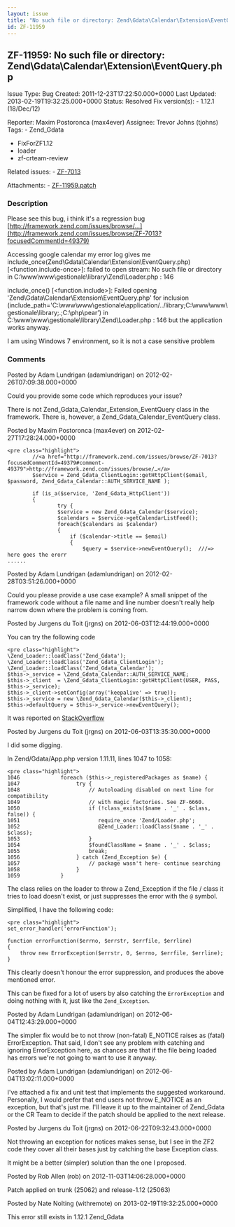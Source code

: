 ```yaml
---
layout: issue
title: "No such file or directory: Zend\Gdata\Calendar\Extension\EventQuery.php"
id: ZF-11959
---
```


ZF-11959: No such file or directory: Zend\\Gdata\\Calendar\\Extension\\EventQuery.php
-------------------------------------------------------------------------------------

 Issue Type: Bug Created: 2011-12-23T17:22:50.000+0000 Last Updated: 2013-02-19T19:32:25.000+0000 Status: Resolved Fix version(s): - 1.12.1 (18/Dec/12)
 
 Reporter:  Maxim Postoronca (max4ever)  Assignee:  Trevor Johns (tjohns)  Tags: - Zend\_Gdata
- FixForZF1.12
- loader
- zf-crteam-review
 
 Related issues: - [ZF-7013](/issues/browse/ZF-7013)
 
 Attachments: - [ZF-11959.patch](/issues/secure/attachment/15124/ZF-11959.patch)
 
### Description

Please see this bug, i think it's a regression bug [http://framework.zend.com/issues/browse/…](http://framework.zend.com/issues/browse/ZF-7013?focusedCommentId=49379)

Accessing google calendar my error log gives me include\_once(Zend\\Gdata\\Calendar\\Extension\\EventQuery.php) [<function.include-once>]: failed to open stream: No such file or directory in C:\\www\\www\\gestionale\\library\\Zend\\Loader.php : 146

include\_once() [<function.include>]: Failed opening 'Zend\\Gdata\\Calendar\\Extension\\EventQuery.php' for inclusion (include\_path='C:\\www\\www\\gestionale\\application/../library;C:\\www\\www\\gestionale\\library;.;C:\\php\\pear') in C:\\www\\www\\gestionale\\library\\Zend\\Loader.php : 146 but the application works anyway.

I am using Windows 7 environment, so it is not a case sensitive problem

 

 

### Comments

Posted by Adam Lundrigan (adamlundrigan) on 2012-02-26T07:09:38.000+0000

Could you provide some code which reproduces your issue?

There is not Zend\_Gdata\_Calendar\_Extension\_EventQuery class in the framework. There is, however, a Zend\_Gdata\_Calendar\_EventQuery class.

 

 

Posted by Maxim Postoronca (max4ever) on 2012-02-27T17:28:24.000+0000

 
    <pre class="highlight">
            //<a href="http://framework.zend.com/issues/browse/ZF-7013?focusedCommentId=49379#comment-49379">http://framework.zend.com/issues/browse/…</a>
            $service = Zend_Gdata_ClientLogin::getHttpClient($email, $password, Zend_Gdata_Calendar::AUTH_SERVICE_NAME );
    
            if (is_a($service, 'Zend_Gdata_HttpClient'))
            {
                    try {
                    $service = new Zend_Gdata_Calendar($service);
                    $calendars = $service->getCalendarListFeed();
                    foreach($calendars as $calendar)
                    {
                        if ($calendar->title == $email)
                        {
                            $query = $service->newEventQuery();  ///=> here goes the erorr
    ......


 

 

Posted by Adam Lundrigan (adamlundrigan) on 2012-02-28T03:51:26.000+0000

Could you please provide a use case example? A small snippet of the framework code without a file name and line number doesn't really help narrow down where the problem is coming from.

 

 

Posted by Jurgens du Toit (jrgns) on 2012-06-03T12:44:19.000+0000

You can try the following code

 
    <pre class="highlight">
    \Zend_Loader::loadClass('Zend_Gdata');
    \Zend_Loader::loadClass('Zend_Gdata_ClientLogin');
    \Zend_Loader::loadClass('Zend_Gdata_Calendar');
    $this->_service = \Zend_Gdata_Calendar::AUTH_SERVICE_NAME;
    $this->_client  = \Zend_Gdata_ClientLogin::getHttpClient(USER, PASS, $this->_service);
    $this->_client->setConfig(array('keepalive' => true));
    $this->_service = new \Zend_Gdata_Calendar($this->_client);
    $this->defaultQuery = $this->_service->newEventQuery();


It was reported on [StackOverflow](http://stackoverflow.com/questions/8438715/google-calendar-zend-loader-errors)

 

 

Posted by Jurgens du Toit (jrgns) on 2012-06-03T13:35:30.000+0000

I did some digging.

In Zend/Gdata/App.php version 1.11.11, lines 1047 to 1058:

 
    <pre class="highlight">
    1046             foreach ($this->_registeredPackages as $name) {
    1047                  try {
    1048                      // Autoloading disabled on next line for compatibility
    1049                      // with magic factories. See ZF-6660.
    1050                      if (!class_exists($name . '_' . $class, false)) {
    1051                         require_once 'Zend/Loader.php';
    1052                         @Zend_Loader::loadClass($name . '_' . $class);
    1053                      }  
    1054                      $foundClassName = $name . '_' . $class;
    1055                      break;
    1056                  } catch (Zend_Exception $e) {
    1057                      // package wasn't here- continue searching
    1058                  }   
    1059             }


The class relies on the loader to throw a Zend\_Exception if the file / class it tries to load doesn't exist, or just suppresses the error with the `@` symbol.

Simplified, I have the following code:

 
    <pre class="highlight">
    set_error_handler('errorFunction');
    
    function errorFunction($errno, $errstr, $errfile, $errline)
    {
        throw new ErrorException($errstr, 0, $errno, $errfile, $errline);
    }


This clearly doesn't honour the error suppression, and produces the above mentioned error.

This can be fixed for a lot of users by also catching the `ErrorException` and doing nothing with it, just like the `Zend_Exception`.

 

 

Posted by Adam Lundrigan (adamlundrigan) on 2012-06-04T12:43:29.000+0000

The simpler fix would be to not throw (non-fatal) E\_NOTICE raises as (fatal) ErrorException. That said, I don't see any problem with catching and ignoring ErrorException here, as chances are that if the file being loaded has errors we're not going to want to use it anyway.

 

 

Posted by Adam Lundrigan (adamlundrigan) on 2012-06-04T13:02:11.000+0000

I've attached a fix and unit test that implements the suggested workaround. Personally, I would prefer that end users not throw E\_NOTICE as an exception, but that's just me. I'll leave it up to the maintainer of Zend\_Gdata or the CR Team to decide if the patch should be applied to the next release.

 

 

Posted by Jurgens du Toit (jrgns) on 2012-06-22T09:32:43.000+0000

Not throwing an exception for notices makes sense, but I see in the ZF2 code they cover all their bases just by catching the base Exception class.

It might be a better (simpler) solution than the one I proposed.

 

 

Posted by Rob Allen (rob) on 2012-11-03T14:06:28.000+0000

Patch applied on trunk (25062) and release-1.12 (25063)

 

 

Posted by Nate Nolting (withremote) on 2013-02-19T19:32:25.000+0000

This error still exists in 1.12.1 Zend\_Gdata

 

 